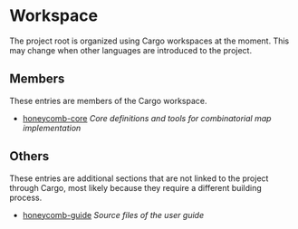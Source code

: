 # Workspace

The project root is organized using Cargo workspaces at 
the moment. This may change when other languages are 
introduced to the project.

## Members

These entries are members of the Cargo workspace.

- [honeycomb-core](honeycomb-core.html) *Core definitions and tools for combinatorial map implementation*

## Others

These entries are additional sections that are not linked to 
the project through Cargo, most likely because they require a 
different building process.

- [honeycomb-guide](honeycomb-guide.html) *Source files of the user guide*
